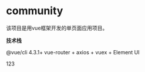 # community

该项目是用vue框架开发的单页面应用项目。

**技术栈**

@vue/cli 4.3.1+ vue-router + axios + vuex + Element UI 

123